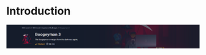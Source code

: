 # Introduction
<div>
<img src="https://github.com/Modern-Wizard/Introductionboogey3/blob/main/ss1.png" />
</div>
